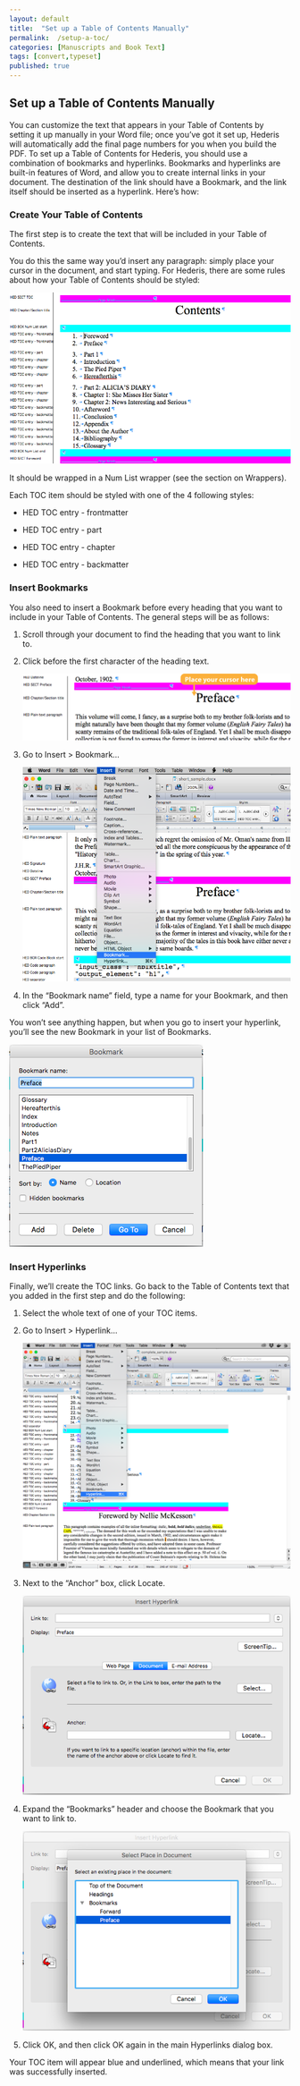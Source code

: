 ```yaml
---
layout: default
title:  "Set up a Table of Contents Manually"
permalink:  /setup-a-toc/
categories: [Manuscripts and Book Text]
tags: [convert,typeset]
published: true
---
```


<section data-type="chapter" class="hsecchapter" data-hederis-type="hsecchapter" id="setup-a-toc" data-pi-attrs="id: setup-a-toc; data-tags: convert,typeset;" role="doc-chapter" data-tags="convert,typeset" data-author-name=" " data-book-title=" " title="Set up a Table of Contents Manually"><h1 data-hederis-type="hblkchaptitle" class="hblkchaptitle" id="pQ4PpCH44">Set up a Table of Contents Manually</h1><p class="hblkp" data-hederis-type="hblkp" id="puHQHgVrb">You can customize the text that appears in your Table of Contents by setting it up manually in your Word file; once you&#8217;ve got it set up, Hederis will automatically add the final page numbers for you when you build the PDF. To set up a Table of Contents for Hederis, you should use a combination of bookmarks and hyperlinks. Bookmarks and hyperlinks are built-in features of Word, and allow you to create internal links in your document. The destination of the link should have a Bookmark, and the link itself should be inserted as a hyperlink. Here&#8217;s how:</p><section class="hwprsubsection" data-hederis-type="hwprsubsection" id="p4jyiLaXJ" data-type="subsection" title="Create Your Table of Contents"><h1 data-hederis-type="hblktitle" class="hblktitle" id="pBPkEcsyk">Create Your Table of Contents</h1><p class="hblkp" data-hederis-type="hblkp" id="pUbdFqWsv">The first step is to create the text that will be included in your Table of Contents.</p><p class="hblkp" data-hederis-type="hblkp" id="pVvMA4Lyi">You do this the same way you&#8217;d insert any paragraph: simply place your cursor in the document, and start typing. For Hederis, there are some rules about how your Table of Contents should be styled:</p><img data-hederis-type="hblkimg" class="hblkimg" id="p9sJMwrxT" src="/images/toc0_1.png" data-img-src="toc0_1.png"/><p class="hblkp" data-hederis-type="hblkp" id="pl2KFLn68">It should be wrapped in a Num List wrapper (see the section on Wrappers).</p><p class="hblkp" data-hederis-type="hblkp" id="pRI3HEUCW">Each TOC item should be styled with one of the 4 following styles:</p><ul class="hwprbulletlist" data-hederis-type="hwprbulletlist" id="p11cL6X0H"><li class="hblkuli" data-hederis-type="hblkuli" id="li7ehFeo2H"><p class="hblkuli" data-hederis-type="hblklip" id="p1v8xjxhV">HED TOC entry - frontmatter</p></li><li class="hblkuli" data-hederis-type="hblkuli" id="liAtn4Qq7g"><p class="hblkuli" data-hederis-type="hblklip" id="pRsH2Mzpf">HED TOC entry - part</p></li><li class="hblkuli" data-hederis-type="hblkuli" id="liZuInSoc9"><p class="hblkuli" data-hederis-type="hblklip" id="pe5cxE0Pv">HED TOC entry - chapter</p></li><li class="hblkuli" data-hederis-type="hblkuli" id="li2R0rCqaA"><p class="hblkuli" data-hederis-type="hblklip" id="pLEcjSxqM">HED TOC entry - backmatter</p></li></ul></section><section class="hwprsubsection" data-hederis-type="hwprsubsection" id="pxFbu4iMr" data-type="subsection" title="Insert Bookmarks"><h1 data-hederis-type="hblktitle" class="hblktitle" id="pve1nQwkf">Insert Bookmarks</h1><p class="hblkp" data-hederis-type="hblkp" id="pD5dTTS6U">You also need to insert a Bookmark before every heading that you want to include in your Table of Contents. The general steps will be as follows:</p><ol class="hwprnumlist" data-hederis-type="hwprnumlist" id="pHpb0QG8G"><li class="hblkoli" data-hederis-type="hblkoli" id="liiaLOp1sH"><p class="hblkoli" data-hederis-type="hblklip" id="p6TTCrSmP">Scroll through your document to find the heading that you want to link to.</p></li><li class="hblkoli" data-hederis-type="hblkoli" id="linOqtfxmT"><p class="hblkoli" data-hederis-type="hblklip" id="pSBPdv9Vc">Click before the first character of the heading text.</p><img data-hederis-type="hblkimg" class="hblkimg" id="pJgIIv7R2" src="/images/toc1_1.png" data-img-src="toc1_1.png"/></li><li class="hblkoli" data-hederis-type="hblkoli" id="li9u1JXuv5"><p class="hblkoli" data-hederis-type="hblklip" id="pgMu4Foms">Go to Insert &gt; Bookmark&#8230;</p><img data-hederis-type="hblkimg" class="hblkimg" id="pNEZZLMGs" src="/images/toc1_2.png" data-img-src="toc1_2.png"/></li><li class="hblkoli" data-hederis-type="hblkoli" id="li9twhDzyz"><p class="hblkoli" data-hederis-type="hblklip" id="pHHD3n7y2">In the &#8220;Bookmark name&#8221; field, type a name for your Bookmark, and then click &#8220;Add&#8221;.</p></li></ol><p class="hblkp" data-hederis-type="hblkp" id="pOKizYhUZ">You won&#8217;t see anything happen, but when you go to insert your hyperlink, you&#8217;ll see the new Bookmark in your list of Bookmarks.</p><img data-hederis-type="hblkimg" class="hblkimg" id="pQby9kw3N" src="/images/toc1_3.png" data-img-src="toc1_3.png"/></section><section class="hwprsubsection" data-hederis-type="hwprsubsection" id="pKauOh7co" data-type="subsection" title="Insert Hyperlinks"><h1 data-hederis-type="hblktitle" class="hblktitle" id="pBdC4PiaW">Insert Hyperlinks</h1><p class="hblkp" data-hederis-type="hblkp" id="pjx6fbo34">Finally, we&#8217;ll create the TOC links. Go back to the Table of Contents text that you added in the first step and do the following:</p><ol class="hwprnumlist" data-hederis-type="hwprnumlist" id="pu5TsflLK"><li class="hblkoli" data-hederis-type="hblkoli" id="lie7YmYp3l"><p class="hblkoli" data-hederis-type="hblklip" id="paZe8DHrk">Select the whole text of one of your TOC items.</p></li><li class="hblkoli" data-hederis-type="hblkoli" id="liYPn8nbia"><p class="hblkoli" data-hederis-type="hblklip" id="pfNy9EuM3">Go to Insert &gt; Hyperlink&#8230;</p><img data-hederis-type="hblkimg" class="hblkimg" id="pbAjwYox2" src="/images/hyperlink1.png" data-img-src="hyperlink1.png"/></li><li class="hblkoli" data-hederis-type="hblkoli" id="liEDliVSNz"><p class="hblkoli" data-hederis-type="hblklip" id="pixoSYBBn">Next to the &#8220;Anchor&#8221; box, click Locate.</p><img data-hederis-type="hblkimg" class="hblkimg" id="pAX4ulE9g" src="/images/hyperlink2.png" data-img-src="hyperlink2.png"/></li><li class="hblkoli" data-hederis-type="hblkoli" id="liV2mzHYmb"><p class="hblkoli" data-hederis-type="hblklip" id="p84VSbcDv">Expand the &#8220;Bookmarks&#8221; header and choose the Bookmark that you want to link to.</p><img data-hederis-type="hblkimg" class="hblkimg" id="puO7C0BFW" src="/images/hyperlink4.png" data-img-src="hyperlink4.png"/></li><li class="hblkoli" data-hederis-type="hblkoli" id="li8DobFF3g"><p class="hblkoli" data-hederis-type="hblklip" id="pSQF1XBN4">Click OK, and then click OK again in the main Hyperlinks dialog box.</p></li></ol><p class="hblkp" data-hederis-type="hblkp" id="pViSkCg5h">Your TOC item will appear blue and underlined, which means that your link was successfully inserted.</p></section></section>